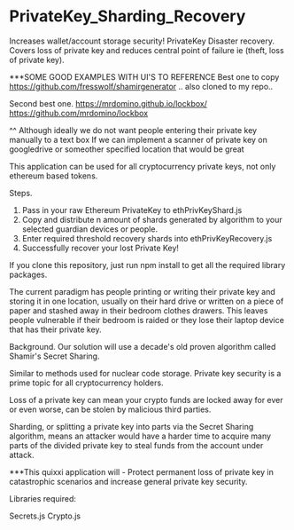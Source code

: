 # PrivateKey_Sharding_Recovery
Increases wallet/account storage security! PrivateKey Disaster recovery. Covers loss of private key and reduces central point of failure ie (theft, loss of private key).

***SOME GOOD EXAMPLES WITH UI'S TO REFERENCE
Best one to copy
https://github.com/fresswolf/shamirgenerator .. also cloned to my repo..

Second best one.
https://mrdomino.github.io/lockbox/
https://github.com/mrdomino/lockbox

^^ Although ideally we do not want people entering their private key manually to a text box
If we can implement a scanner of private key on googledrive or someother specified location that would be great

This application can be used for all cryptocurrency private keys, not only ethereum based tokens.

Steps.
1. Pass in your raw Ethereum PrivateKey to ethPrivKeyShard.js
2. Copy and distribute n amount of shards generated by algorithm to your selected guardian devices or people.
3. Enter required threshold recovery shards into ethPrivKeyRecovery.js
4. Successfully recover your lost Private Key! 

If you clone this repository, just run npm install to get all the required library packages.

The current paradigm has people printing or writing their private key and storing it in one location, usually on their hard drive or written on a piece of paper and stashed away in their bedroom clothes drawers.
This leaves people vulnerable if their bedroom is raided or they lose their laptop device that has their private key.

Background.
Our solution will use a decade's old proven algorithm called Shamir's Secret Sharing.

Similar to methods used for nuclear code storage.
Private key security is a prime topic for all cryptocurrency holders.

Loss of a private key can mean your crypto funds are locked away for ever or even worse, can be stolen by malicious third parties.

Sharding, or splitting a private key into parts via the Secret Sharing algorithm, means an attacker would have a harder time to acquire many parts of the divided private key to steal funds from the account under attack.

***This quixxi application will - Protect permanent loss of private key in catastrophic scenarios and increase general private key security.

Libraries required:

Secrets.js
Crypto.js